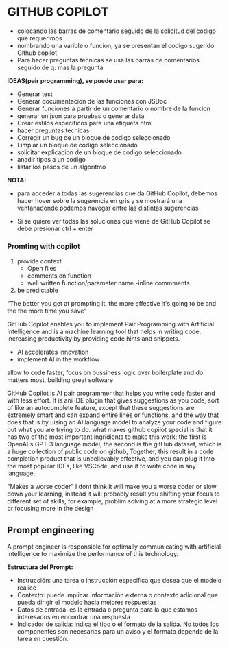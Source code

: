 # GITHUB COPILOT

* colocando las barras de comentario seguido de la solicitud del codigo que requerimos
* nombrando una varible o funcion, ya se presentan el codigo sugerido Github copilot
* Para hacer preguntas tecnicas se usa las barras de comentarios seguido de q: mas la pregunta


**IDEAS(pair programming), se puede usar para:**
- Generar test
- Generar documentacion de las funciones con JSDoc
- Generar funciones a partir de un comentario o nombre de la funcion
- generar un json para pruebas o generar data
- Crear estilos especificos para una etiqueta html
- hacer preguntas tecnicas
- Corregir un bug de un bloque de codigo seleccionado
- Limpiar un bloque de codigo seleccionado
- solicitar explicacion de un bloque de codigo seleccionado
- anadir tipos a un codigo
- listar los pasos de un algoritmo

**NOTA:**
* para acceder a todas las sugerencias que da GitHub Copilot, debemos hacer hover sobre la sugerencia en gris y se mostrará una ventanadonde podemos navegar entre las distintas sugerencias

* Si se quiere ver todas las soluciones que viene de GitHub Copilot se debe presionar ctrl + enter

### Promting with copilot

1. provide context
    - Open files
    - comments on function
    - well written function/parameter name
    -inline commments
2. be predictable

"The better you get at prompting it, the more effective it's going to be and the the more time you save"

GitHub Copilot enables you to implement Pair Programming with Artificial Intelligence and is a machine learning tool that helps in writing code, increasing productivity by providing code hints and snippets.

- AI accelerates innovation
- implement AI in the workflow

allow to code faster, focus on bussiness logic over boilerplate and do matters most, building great software

GitHub Copilot is AI pair programmer that helps you write code faster and with less effort.
It is ani IDE plugin that gives suggestions as you code, sort of like an autocomplete feature, except that these suggestions are extremely smart and can expand entire lines or functions, and the way that does that is by uising an AI language model to analyze your code and figure out what you are trying to do.
what makes github copilot special is that it has two of the most important ingridients to make this work: the first is OpenAI's GPT-3 language model, the second is the gitHub dataset, which is a huge collection of public code on github, Together, this result in a code completion product that is unbelievably effective, and you can plug it into the most popular IDEs, like VSCode, and use it to write code in any language.

"Makes a worse coder"
I dont think it will make you a worse coder or slow down your learning, instead it will probably result you shifting your focus to different set of skills, for example, problim solving at a more strategic level or focusing more in the design

## Prompt engineering
A prompt engineer is responsible for optimally communicating with artificial intelligence to maximize the performance of this technology.

**Estructura del Prompt:**

- Instrucción: una tarea o instrucción específica que desea que el modelo realice
- Contexto: puede implicar información externa o contexto adicional que pueda dirigir el modelo hacia mejores respuestas
- Datos de entrada: es la entrada o pregunta para la que estamos interesados en encontrar una respuesta
- Indicador de salida: indica el tipo o el formato de la salida.
No todos los componentes son necesarios para un aviso y el formato depende de la tarea en cuestión.